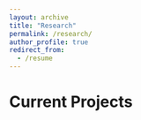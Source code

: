 ```yaml
---
layout: archive
title: "Research"
permalink: /research/
author_profile: true
redirect_from:
  - /resume
---
```

# Current Projects
